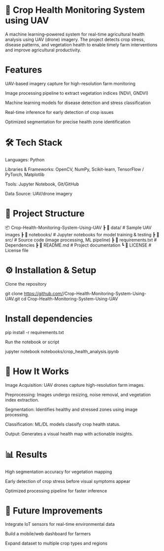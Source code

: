 # 🌱 Crop Health Monitoring System using UAV
A machine learning–powered system for real-time agricultural health analysis using UAV (drone) imagery. The project detects crop stress, disease patterns, and vegetation health to enable timely farm interventions and improve agricultural productivity.


# Features

UAV-based imagery capture for high-resolution farm monitoring

Image processing pipeline to extract vegetation indices (NDVI, GNDVI)

Machine learning models for disease detection and stress classification

Real-time inference for early detection of crop issues

Optimized segmentation for precise health zone identification


# 🛠️ Tech Stack

Languages: Python

Libraries & Frameworks: OpenCV, NumPy, Scikit-learn, TensorFlow / PyTorch, Matplotlib

Tools: Jupyter Notebook, Git/GitHub

Data Source: UAV/drone imagery


# 📂 Project Structure
📦 Crop-Health-Monitoring-System-Using-UAV
 ┣ 📂 data/                # Sample UAV images
 ┣ 📂 notebooks/           # Jupyter notebooks for model training & testing
 ┣ 📂 src/                 # Source code (image processing, ML pipeline)
 ┣ 📜 requirements.txt     # Dependencies
 ┣ 📜 README.md            # Project documentation
 ┗ 📜 LICENSE              # License file

 # ⚙️ Installation & Setup

Clone the repository

git clone https://github.com/<your-username>/Crop-Health-Monitoring-System-Using-UAV.git
cd Crop-Health-Monitoring-System-Using-UAV


# Install dependencies

pip install -r requirements.txt


Run the notebook or script

jupyter notebook notebooks/crop_health_analysis.ipynb

# 🚀 How It Works

Image Acquisition: UAV drones capture high-resolution farm images.

Preprocessing: Images undergo resizing, noise removal, and vegetation index extraction.

Segmentation: Identifies healthy and stressed zones using image processing.

Classification: ML/DL models classify crop health status.

Output: Generates a visual health map with actionable insights.

# 📊 Results

High segmentation accuracy for vegetation mapping

Early detection of crop stress before visual symptoms appear

Optimized processing pipeline for faster inference

# 📜 Future Improvements

Integrate IoT sensors for real-time environmental data

Build a mobile/web dashboard for farmers

Expand dataset to multiple crop types and regions
